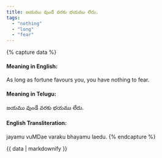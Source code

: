 ```yaml
---
title: జయము వుండే వరకు భయము లేదు.
tags:
  - "nothing"
  - "long"
  - "fear"
---
```


{% capture data %}
#### Meaning in English:
As long as fortune favours you, you have nothing to fear.

#### Meaning in Telugu:
జయము వుండే వరకు భయము లేదు.

#### English Transliteration:
jayamu vuMDae varaku bhayamu laedu.
{% endcapture %}

{{ data | markdownify }}

